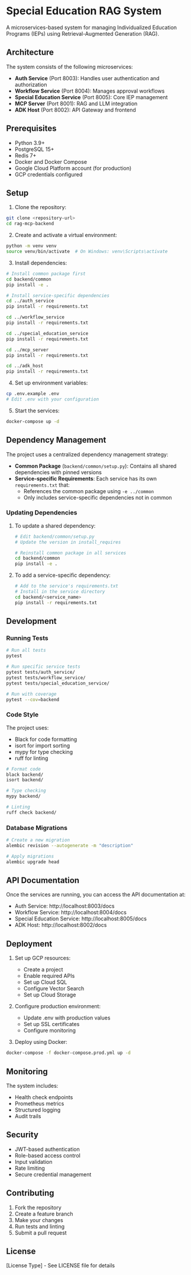 # Special Education RAG System

A microservices-based system for managing Individualized Education Programs (IEPs) using Retrieval-Augmented Generation (RAG).

## Architecture

The system consists of the following microservices:

- **Auth Service** (Port 8003): Handles user authentication and authorization
- **Workflow Service** (Port 8004): Manages approval workflows
- **Special Education Service** (Port 8005): Core IEP management
- **MCP Server** (Port 8001): RAG and LLM integration
- **ADK Host** (Port 8002): API Gateway and frontend

## Prerequisites

- Python 3.9+
- PostgreSQL 15+
- Redis 7+
- Docker and Docker Compose
- Google Cloud Platform account (for production)
- GCP credentials configured

## Setup

1. Clone the repository:
```bash
git clone <repository-url>
cd rag-mcp-backend
```

2. Create and activate a virtual environment:
```bash
python -m venv venv
source venv/bin/activate  # On Windows: venv\Scripts\activate
```

3. Install dependencies:
```bash
# Install common package first
cd backend/common
pip install -e .

# Install service-specific dependencies
cd ../auth_service
pip install -r requirements.txt

cd ../workflow_service
pip install -r requirements.txt

cd ../special_education_service
pip install -r requirements.txt

cd ../mcp_server
pip install -r requirements.txt

cd ../adk_host
pip install -r requirements.txt
```

4. Set up environment variables:
```bash
cp .env.example .env
# Edit .env with your configuration
```

5. Start the services:
```bash
docker-compose up -d
```

## Dependency Management

The project uses a centralized dependency management strategy:

- **Common Package** (`backend/common/setup.py`): Contains all shared dependencies with pinned versions
- **Service-specific Requirements**: Each service has its own `requirements.txt` that:
  - References the common package using `-e ../common`
  - Only includes service-specific dependencies not in common

### Updating Dependencies

1. To update a shared dependency:
   ```bash
   # Edit backend/common/setup.py
   # Update the version in install_requires
   
   # Reinstall common package in all services
   cd backend/common
   pip install -e .
   ```

2. To add a service-specific dependency:
   ```bash
   # Add to the service's requirements.txt
   # Install in the service directory
   cd backend/<service_name>
   pip install -r requirements.txt
   ```

## Development

### Running Tests

```bash
# Run all tests
pytest

# Run specific service tests
pytest tests/auth_service/
pytest tests/workflow_service/
pytest tests/special_education_service/

# Run with coverage
pytest --cov=backend
```

### Code Style

The project uses:
- Black for code formatting
- isort for import sorting
- mypy for type checking
- ruff for linting

```bash
# Format code
black backend/
isort backend/

# Type checking
mypy backend/

# Linting
ruff check backend/
```

### Database Migrations

```bash
# Create a new migration
alembic revision --autogenerate -m "description"

# Apply migrations
alembic upgrade head
```

## API Documentation

Once the services are running, you can access the API documentation at:

- Auth Service: http://localhost:8003/docs
- Workflow Service: http://localhost:8004/docs
- Special Education Service: http://localhost:8005/docs
- ADK Host: http://localhost:8002/docs

## Deployment

1. Set up GCP resources:
   - Create a project
   - Enable required APIs
   - Set up Cloud SQL
   - Configure Vector Search
   - Set up Cloud Storage

2. Configure production environment:
   - Update .env with production values
   - Set up SSL certificates
   - Configure monitoring

3. Deploy using Docker:
```bash
docker-compose -f docker-compose.prod.yml up -d
```

## Monitoring

The system includes:
- Health check endpoints
- Prometheus metrics
- Structured logging
- Audit trails

## Security

- JWT-based authentication
- Role-based access control
- Input validation
- Rate limiting
- Secure credential management

## Contributing

1. Fork the repository
2. Create a feature branch
3. Make your changes
4. Run tests and linting
5. Submit a pull request

## License

[License Type] - See LICENSE file for details 